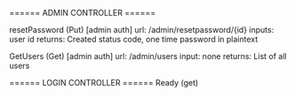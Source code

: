 ====== ADMIN CONTROLLER ======

resetPassword (Put) [admin auth]
url: /admin/resetpassword/{id}
inputs: user id
returns: Created status code, one time password in plaintext

GetUsers (Get) [admin auth]
url: /admin/users
input: none
returns: List of all users


====== LOGIN CONTROLLER ======
Ready (get)